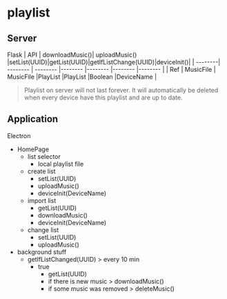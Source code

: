 # playlist
## Server
Flask
| API     | downloadMusic()| uploadMusic()   |setList(UUID)|getList(UUID)|getIfListChange(UUID)|deviceInit()|
| --------| --------       | --------        |--------     |--------     |--------             |--------    |
| Ref     | MusicFile      | MusicFile       |PlayList     |PlayList     |Boolean              |DeviceName  |
> Playlist on server will not last forever.
> It will automatically be deleted when every device have this playlist and are up to date.
## Application
Electron

* HomePage
    * list selector
        * local playlist file
    * create list
        * setList(UUID)
        * uploadMusic()
        * deviceInit(DeviceName)
    * import list
        * getList(UUID)
        * downloadMusic()
        * deviceInit(DeviceName)
    * change list
        * setList(UUID)
        * uploadMusic()
* background stuff
    * getIfListChanged(UUID) > every 10 min
        * true
            * getList(UUID)
            * if there is new music > downloadMusic()
            * if some music was removed > deleteMusic()


